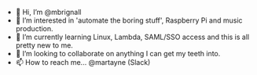 - 👋 Hi, I’m @mbrignall
- 👀 I’m interested in 'automate the boring stuff', Raspberry Pi and music production. 
- 🌱 I’m currently learning Linux, Lambda, SAML/SSO access and this is all pretty new to me.
- 💞️ I’m looking to collaborate on anything I can get my teeth into.
- 📫 How to reach me... @martayne (Slack)

<!---
mbrignall/mbrignall is a ✨ special ✨ repository because its `README.md` (this file) appears on your GitHub profile.
You can click the Preview link to take a look at your changes.
--->
